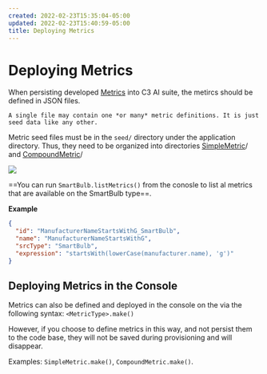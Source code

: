 ```yaml
---
created: 2022-02-23T15:35:04-05:00
updated: 2022-02-23T15:40:59-05:00
title: Deploying Metrics
---
```


# Deploying Metrics

When persisting developed [Metrics](Metrics.md) into C3 AI suite, the metircs should be defined in JSON files.

```ad-note
A single file may contain one *or many* metric definitions. It is just seed data like any other.
```

Metric seed files must be in the `seed/` directory under the application directory.  Thus, they need to be organized into directories [SimpleMetric](Simple%20Metric)/ and [CompoundMetric](Compound%20Metric)/

![](Pasted%20image%2020220223153314.png)

==You can run `SmartBulb.listMetrics()` from the conosle to list al metrics that are available on the SmartBulb type==.

**Example**

```json
{
  "id": "ManufacturerNameStartsWithG_SmartBulb",
  "name": "ManufacturerNameStartsWithG",
  "srcType": "SmartBulb",
  "expression": "startsWith(lowerCase(manufacturer.name), 'g')"
}
```

## Deploying Metrics in the Console

Metrics can also be defined and deployed in the console on the via the following syntax: `<MetricType>.make()`

However, if you choose to define metrics in this way, and not persist them to the code base, they will not be saved during provisioning and will disappear.

Examples: `SimpleMetric.make()`, `CompoundMetric.make()`.
